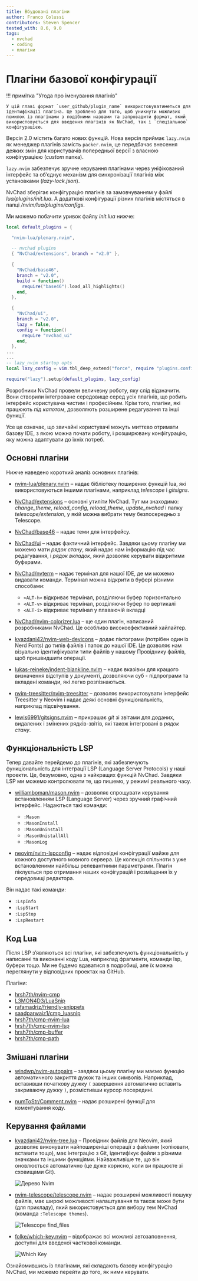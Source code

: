 ```yaml
---
title: Вбудовані плагіни
author: Franco Colussi
contributors: Steven Spencer
tested_with: 8.6, 9.0
tags:
  - nvchad
  - coding
  - плагіни
---
```


# Плагіни базової конфігурації

!!! примітка "Угода про іменування плагінів"

    У цій главі формат `user_github/plugin_name` використовуватиметься для ідентифікації плагіна. Це зроблено для того, щоб уникнути можливих помилок із плагінами з подібними назвами та запровадити формат, який використовується для введення плагінів як NvChad, так і `спеціальною` конфігурацією.

Версія 2.0 містить багато нових функцій. Нова версія приймає `lazy.nvim` як менеджер плагінів замість `packer.nvim`, це передбачає внесення деяких змін для користувачів попередньої версії з власною конфігурацією (_custom_ папка).

`lazy.nvim` забезпечує зручне керування плагінами через уніфікований інтерфейс та об’єднує механізм для синхронізації плагінів між установками (_lazy-lock.json_).

NvChad зберігає конфігурацію плагінів за замовчуванням у файлі _lua/plugins/init.lua_. А додаткові конфігурації різних плагінів містяться в папці _/nvim/lua/plugins/configs_.

Ми можемо побачити уривок файлу _init.lua_ нижче:

```lua
local default_plugins = {

  "nvim-lua/plenary.nvim",

  -- nvchad plugins
  { "NvChad/extensions", branch = "v2.0" },

  {
    "NvChad/base46",
    branch = "v2.0",
    build = function()
      require("base46").load_all_highlights()
    end,
  },

  {
    "NvChad/ui",
    branch = "v2.0",
    lazy = false,
    config = function()
      require "nvchad_ui"
    end,
  },
...
...
-- lazy_nvim startup opts
local lazy_config = vim.tbl_deep_extend("force", require "plugins.configs.lazy_nvim", config.lazy_nvim)

require("lazy").setup(default_plugins, lazy_config)
```

Розробники NvChad провели величезну роботу, яку слід відзначити. Вони створили інтегроване середовище серед усіх плагінів, що робить інтерфейс користувача чистим і професійним. Крім того, плагіни, які працюють *під капотом*, дозволяють розширене редагування та інші функції.

Усе це означає, що звичайні користувачі можуть миттєво отримати базову IDE, з якою можна почати роботу, і розширювану конфігурацію, яку можна адаптувати до їхніх потреб.

## Основні плагіни

Нижче наведено короткий аналіз основних плагінів:

- [nvim-lua/plenary.nvim](https://github.com/nvim-lua/plenary.nvim) – надає бібліотеку поширених функцій lua, які використовуються іншими плагінами, наприклад *telescope* і *gitsigns*.

- [NvChad/extensions](https://github.com/NvChad/extensions) – основні утиліти NvChad. Тут ми знаходимо: *change_theme*, *reload_config*, *reload_theme*, *update_nvchad* і папку *telescope/extension*, у якій можна вибрати тему безпосередньо з Telescope.

- [NvChad/base46](https://github.com/NvChad/base46) – надає теми для інтерфейсу.

- [NvChad/ui](https://github.com/NvChad/ui) – надає фактичний інтерфейс. Завдяки цьому плагіну ми можемо мати *рядок стану*, який надає нам інформацію під час редагування, і *рядок вкладок*, який дозволяє керувати відкритими буферами.

- [NvChad/nvterm](https://github.com/NvChad/nvterm) – надає термінал для нашої IDE, де ми можемо видавати команди. Термінал можна відкрити в буфері різними способами:

  - `<ALT-h>` відкриває термінал, розділяючи буфер горизонтально
  - `<ALT-v>` відкриває термінал, розділяючи буфер по вертикалі
  - `<ALT-i>` відкриває термінал у плаваючій вкладці

- [NvChad/nvim-colorizer.lua](https://github.com/NvChad/nvim-colorizer.lua) – ще один плагін, написаний розробниками NvChad. Це особливо високоефективний хайлайтер.

- [kyazdani42/nvim-web-devicons](https://github.com/kyazdani42/nvim-web-devicons) – додає піктограми (потрібен один із Nerd Fonts) до типів файлів і папок до нашої IDE. Це дозволяє нам візуально ідентифікувати типи файлів у нашому Провіднику файлів, щоб пришвидшити операції.

- [lukas-reineke/indent-blankline.nvim](https://github.com/lukas-reineke/indent-blankline.nvim) – надає вказівки для кращого визначення відступів у документі, дозволяючи суб - підпрограми та вкладені команди, які легко розпізнаються.

- [nvim-treesitter/nvim-treesitter](https://github.com/nvim-treesitter/nvim-treesitter) – дозволяє використовувати інтерфейс Treesitter у Neovim і надає деякі основні функціональність, наприклад підсвічування.

- [lewis6991/gitsigns.nvim](https://github.com/lewis6991/gitsigns.nvim) – прикрашає *git* зі звітами для доданих, видалених і змінених рядків-звітів, які також інтегровані в *рядок стану*.

## Функціональність LSP

Тепер давайте перейдемо до плагінів, які забезпечують функціональність для інтеграції LSP (Language Server Protocols) у наші проекти. Це, безумовно, одна з найкращих функцій NvChad. Завдяки LSP ми можемо контролювати те, що пишемо, у режимі реального часу.

- [williamboman/mason.nvim](https://github.com/williamboman/mason.nvim) – дозволяє спрощувати керування встановленням LSP (Language Server) через зручний графічний інтерфейс. Надаються такі команди:

  - `:Mason`
  - `:MasonInstall`
  - `:MasonUninstall`
  - `:MasonUnistallAll`
  - `:MasonLog`

- [neovim/nvim-lspconfig](https://github.com/neovim/nvim-lspconfig) – надає відповідні конфігурації майже для кожного доступного мовного сервера. Це колекція спільноти з уже встановленими найбільш релевантними параметрами. Плагін піклується про отримання наших конфігурацій і розміщення їх у середовищі редактора.

Він надає такі команди:

  - `:LspInfo`
  - `:LspStart`
  - `:LspStop`
  - `:LspRestart`

## Код Lua

Після LSP з’являються всі плагіни, які забезпечують функціональність у написанні та виконанні коду Lua, наприклад фрагменти, команди lsp, буфери тощо. Ми не будемо вдаватися в подробиці, але їх можна переглянути у відповідних проектах на GitHub.

Плагіни:

- [hrsh7th/nvim-cmp](https://github.com/hrsh7th/nvim-cmp)
- [L3MON4D3/LuaSnip](https://github.com/L3MON4D3/LuaSnip)
- [rafamadriz/friendly-snippets](https://github.com/rafamadriz/friendly-snippets)
- [saadparwaiz1/cmp_luasnip](https://github.com/saadparwaiz1/cmp_luasnip)
- [hrsh7th/cmp-nvim-lua](https://github.com/hrsh7th/cmp-nvim-lua)
- [hrsh7th/cmp-nvim-lsp](https://github.com/hrsh7th/cmp-nvim-lsp)
- [hrsh7th/cmp-buffer](https://github.com/hrsh7th/cmp-buffer)
- [hrsh7th/cmp-path](https://github.com/hrsh7th/cmp-path)

## Змішані плагіни

- [windwp/nvim-autopairs](https://github.com/windwp/nvim-autopairs) – завдяки цьому плагіну ми маємо функцію автоматичного закриття дужок та інших символів. Наприклад, вставивши початкову дужку `(` завершення автоматично вставить закриваючу дужку `)`, розмістивши курсор посередині.

- [numToStr/Comment.nvim](https://github.com/numToStr/Comment.nvim) – надає розширені функції для коментування коду.

## Керування файлами

- [kyazdani42/nvim-tree.lua](https://github.com/kyazdani42/nvim-tree.lua) – Провідник файлів для Neovim, який дозволяє виконувати найпоширеніші операції з файлами (копіювати, вставити тощо), має інтеграцію з Git, ідентифікує файли з різними значками та іншими функціями. Найважливіше те, що він оновлюється автоматично (це дуже корисно, коли ви працюєте зі сховищами Git).

  ![Дерево Nvim](../images/nvim_tree.png)

- [nvim-telescope/telescope.nvim](https://github.com/nvim-telescope/telescope.nvim) – надає розширені можливості пошуку файлів, має широкі можливості налаштування та також може бути (для прикладу), який використовується для вибору тем NvChad (команда `:Telescope themes`).

  ![Telescope find_files](../images/telescope_find_files.png)

- [folke/which-key.nvim](https://github.com/folke/which-key.nvim) – відображає всі можливі автозаповнення, доступні для введеної часткової команди.

  ![Which Key](../images/which_key.png)

Ознайомившись із плагінами, які складають базову конфігурацію NvChad, ми можемо перейти до того, як ними керувати.
